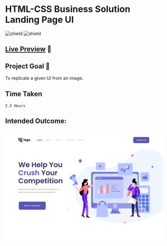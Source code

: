 # HTML-CSS Business Solution Landing Page UI

![shield](https://img.shields.io/badge/HTML5-E34F26?style=for-the-badge&logo=html5&logoColor=white) ![shield](https://img.shields.io/badge/CSS3-1572B6?style=for-the-badge&logo=css3&logoColor=white) 

## [Live Preview](https://huzzii-css-project4.netlify.app/) :link:

## Project Goal :dart:

To replicate a given UI from an image.

## Time Taken

```
2.5 Hours
```

## Intended Outcome:

![Image](./4.png)
